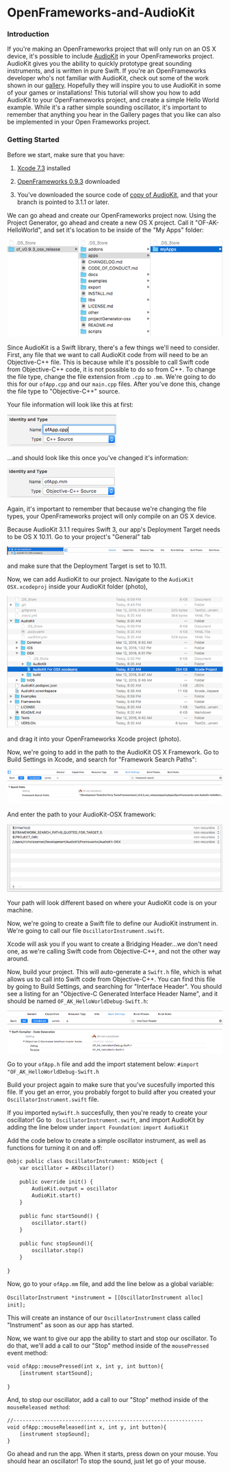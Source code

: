# OpenFrameworks-and-AudioKit

### Introduction

If you're making an OpenFrameworks project that will only run on an OS X device, it's possible to 
include [AudioKit](http://audiokit.io/) in your OpenFrameworks project. AudioKit gives you the 
ability to quickly prototype great sounding instruments, and is written in pure 
Swift. If you're an OpenFrameworks developer who's not familiar with AudioKit, check out some of 
the work shown in our [gallery](http://audiokit.io/gallery/). Hopefully they will inspire you to 
use AudioKit in some of your games or installations! This tutorial will show you how to add 
AudioKit to your OpenFrameworks project, and create a simple Hello World example. While it's a 
rather simple sounding oscillator, it's important to remember that anything you hear in the Gallery 
pages that you like can also be implemented in your Open Frameworks project. 

### Getting Started

Before we start, make sure that you have: 

1) [Xcode 7.3](https://developer.apple.com/xcode/download/) installed 

2) [OpenFrameworks 0.9.3](http://openframeworks.cc/download/) downloaded

3) You've downloaded the source code of [copy of AudioKit](https://github.com/audiokit/AudioKit), and
that your branch is pointed to 3.1.1 or later.

We can go ahead and create our OpenFrameworks project now. Using the Project Generator, go ahead and 
create a new OS X project. Call it "OF-AK-HelloWorld", and set it's location to be inside of the 
"My Apps" folder:

![Alt Text](https://github.com/narner/OpenFrameworks-and-AudioKit-HelloWorld/raw/master/tutorialImages/myApps.png)

Since AudioKit is a Swift library, there's a few things we'll need to consider. First, any file that
we want to call AudioKit code from will need to be an Objective-C++ file. This is because while it's 
possible to call Swift code from Objective-C++ code, it is not possible to do so from C++. To change 
the file type, change the file extension from `.cpp` to `.mm`. We're going to do this for our
`ofApp.cpp` and our `main.cpp` files. After you've done this, change the file type to 
"Objective-C++" source. 

Your file information will look like this at first:

![Alt Text](https://github.com/narner/OpenFrameworks-and-AudioKit-HelloWorld/raw/master/tutorialImages/cpp.png)

...and should look like this once you've changed it's information:

![Alt Text](https://github.com/narner/OpenFrameworks-and-AudioKit-HelloWorld/raw/master/tutorialImages/mm.png)

Again, it's important to remember that because we're changing the file types, your OpenFrameworks 
project will only compile on an OS X device. 

Because AudioKit 3.1.1 requires Swift 3, our app's Deployment Target needs to be OS X 10.11. Go to 
your project's "General" tab 

![Alt Text](https://github.com/narner/OpenFrameworks-and-AudioKit-HelloWorld/raw/master/tutorialImages/generalTab.png)

and make sure that the Deployment Target is set to 10.11.

Now, we can add AudioKit to our project. Navigate to the `AudioKit OSX.xcodeproj` inside your 
AudioKit folder (photo), 

![Alt Text](https://github.com/narner/OpenFrameworks-and-AudioKit-HelloWorld/raw/master/tutorialImages/akProject.png)

and drag it into your OpenFrameworks Xcode project (photo). 

Now, we're going to add in the path to the AudioKit OS X Framework. Go to Build Settings in Xcode, 
and search for "Framework Search Paths":

![Alt Text](https://github.com/narner/OpenFrameworks-and-AudioKit-HelloWorld/raw/master/tutorialImages/frameworkSearchPaths.png)

And enter the path to your AudioKit-OSX framework:

![Alt Text](https://github.com/narner/OpenFrameworks-and-AudioKit-HelloWorld/raw/master/tutorialImages/frameworkPath.png)

Your path will look different based on where your AudioKit code is on your machine.

Now, we're going to create a Swift file to define our AudioKit instrument in. We're going to call our file `OscillatorInstrument.swift`. 

Xcode will ask you if you want to create a Bridging Header...we don't need one, as we're calling 
Swift code from Objective-C++, and not the other way around.

Now, build your project. This will auto-generate a `Swift.h` file, which is what allows us to call 
into Swift code from Objective-C++. You can find this file by going to Build Settings, and searching
for "Interface Header". You should see a listing for an "Objective-C Generated Interface Header 
Name", and it should be named `OF_AK_HelloWorldDebug-Swift.h`:

![Alt Text](https://github.com/narner/OpenFrameworks-and-AudioKit-HelloWorld/raw/master/tutorialImages/interfaceHeader.png)


Go to your `ofApp.h` file and add the import statement below:
`#import "OF_AK_HelloWorldDebug-Swift.h`


Build your project again to make sure that you've sucesfully imported this file. If you get an 
error, you probably forgot to build after you created your `OscillatorInstrument.swift` file. 

If you imported `mySwift.h` succesfully, then you're ready to create your oscillator! Go to `
OscillatorInstrument.swift`, and import AudioKit by adding the line below under `import Foundation`:
`import AudioKit`

Add the code below to create a simple oscillator instrument, as well as functions for turning it
on and off:

```
@objc public class OscillatorInstrument: NSObject {
    var oscillator = AKOscillator()
    
    public override init() {
        AudioKit.output = oscillator
        AudioKit.start()
    }
    
    public func startSound() {
        oscillator.start()
    }
    
    public func stopSound(){
        oscillator.stop()
    }
    
}
```

Now, go to your `ofApp.mm` file, and add the line below as a global variable:

`OscillatorInstrument *instrument = [[OscillatorInstrument alloc] init];`

This will create an instance of our `OscillatorInstrument` class called "Instrument" as soon as our 
app has started. 

Now, we want to give our app the ability to start and stop our oscillator. To do that, we'll add a 
call to our "Stop" method inside of the `mousePressed` event method:

```
void ofApp::mousePressed(int x, int y, int button){
    [instrument startSound];

}
```

And, to stop our oscillator, add a call to our "Stop" method inside of the `mouseReleased method`:

```
//--------------------------------------------------------------
void ofApp::mouseReleased(int x, int y, int button){
    [instrument stopSound];
}
```

Go ahead and run the app. When it starts, press down on your mouse. You should hear an oscillator!
To stop the sound, just let go of your mouse. 